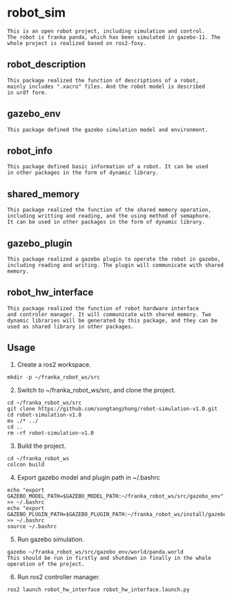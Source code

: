 # robot_sim
```
This is an open robot project, including simulation and control.
The robot is franka panda, which has been simulated in gazebo-11. The
whole project is realized based on ros2-foxy.
```

## robot_description
```
This package realized the function of descriptions of a robot, 
mainly includes ".xacro" files. And the robot model is described 
in urdf form.
```

## gazebo_env
```
This package defined the gazebo simulation model and environment.
```

## robot_info
```
This package defined basic information of a robot. It can be used 
in other packages in the form of dynamic library.
```

## shared_memory
```
This package realized the function of the shared memory operation, 
including writting and reading, and the using method of semaphore.
It can be used in other packages in the form of dynamic library.
```

## gazebo_plugin
```
This package realized a gazebo plugin to operate the robot in gazebo,
including reading and writing. The plugin will communicate with shared
memory.
```

## robot_hw_interface
```
This package realized the function of robot hardware interface
and controler manager. It will communicate with shared memory. Two
dynamic libraries will be generated by this package, and they can be
used as shared library in other packages.
```

## Usage
1. Create a ros2 workspace.
```
mkdir -p ~/franka_robot_ws/src
```

2. Switch to ~/franka_robot_ws/src, and clone the project.
```
cd ~/franka_robot_ws/src
git clone https://github.com/songtangzhong/robot-simulation-v1.0.git
cd robot-simulation-v1.0
mv ./* ../
cd ..
rm -rf robot-simulation-v1.0
```

3. Build the project.
```
cd ~/franka_robot_ws
colcon build
```

4. Export gazebo model and plugin path in ~/.bashrc
```
echo "export GAZEBO_MODEL_PATH=$GAZEBO_MODEL_PATH:~/franka_robot_ws/src/gazebo_env" >> ~/.bashrc
echo "export GAZEBO_PLUGIN_PATH=$GAZEBO_PLUGIN_PATH:~/franka_robot_ws/install/gazebo_env/lib" >> ~/.bashrc
source ~/.bashrc
```

5. Run gazebo simulation.
```
gazebo ~/franka_robot_ws/src/gazebo_env/world/panda.world
This should be run in firstly and shutdown in finally in the whole operation of the project.
```

6. Run ros2 controller manager.
```
ros2 launch robot_hw_interface robot_hw_interface.launch.py
```
